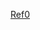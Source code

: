 
[Ref0](https://stackoverflow.com/questions/60916194/how-to-sort-a-vector-in-descending-order-in-rust)
